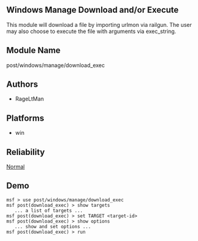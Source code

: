 ## Windows Manage Download and/or Execute

This module will download a file by importing urlmon via 
railgun. The user may also choose to execute the file with 
arguments via exec_string.


## Module Name
post/windows/manage/download_exec

## Authors
* RageLtMan





## Platforms
* win

## Reliability
[Normal](https://github.com/rapid7/metasploit-framework/wiki/Exploit-Ranking)

## Demo

```
msf > use post/windows/manage/download_exec
msf post(download_exec) > show targets
   ... a list of targets ...
msf post(download_exec) > set TARGET <target-id>
msf post(download_exec) > show options
   ... show and set options ...
msf post(download_exec) > run
```
    
    